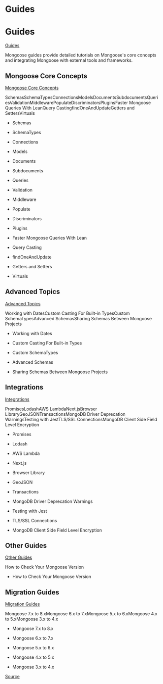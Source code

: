 # Guides


# Guides

[Guides](#guides)


Mongoose guides provide detailed tutorials on Mongoose's core concepts and
integrating Mongoose with external tools and frameworks.


## Mongoose Core Concepts

[Mongoose Core Concepts](#mongoose-core-concepts)


SchemasSchemaTypesConnectionsModelsDocumentsSubdocumentsQueriesValidationMiddlewarePopulateDiscriminatorsPluginsFaster Mongoose Queries With LeanQuery CastingfindOneAndUpdateGetters and SettersVirtuals

- Schemas

- SchemaTypes

- Connections

- Models

- Documents

- Subdocuments

- Queries

- Validation

- Middleware

- Populate

- Discriminators

- Plugins

- Faster Mongoose Queries With Lean

- Query Casting

- findOneAndUpdate

- Getters and Setters

- Virtuals


## Advanced Topics

[Advanced Topics](#advanced-topics)


Working with DatesCustom Casting For Built-in TypesCustom SchemaTypesAdvanced SchemasSharing Schemas Between Mongoose Projects

- Working with Dates

- Custom Casting For Built-in Types

- Custom SchemaTypes

- Advanced Schemas

- Sharing Schemas Between Mongoose Projects


## Integrations

[Integrations](#integrations)


PromisesLodashAWS LambdaNext.jsBrowser LibraryGeoJSONTransactionsMongoDB Driver Deprecation WarningsTesting with JestTLS/SSL ConnectionsMongoDB Client Side Field Level Encryption

- Promises

- Lodash

- AWS Lambda

- Next.js

- Browser Library

- GeoJSON

- Transactions

- MongoDB Driver Deprecation Warnings

- Testing with Jest

- TLS/SSL Connections

- MongoDB Client Side Field Level Encryption


## Other Guides

[Other Guides](#other-guides)


How to Check Your Mongoose Version

- How to Check Your Mongoose Version


## Migration Guides

[Migration Guides](#migration-guides)


Mongoose 7.x to 8.xMongoose 6.x to 7.xMongoose 5.x to 6.xMongoose 4.x to 5.xMongoose 3.x to 4.x

- Mongoose 7.x to 8.x

- Mongoose 6.x to 7.x

- Mongoose 5.x to 6.x

- Mongoose 4.x to 5.x

- Mongoose 3.x to 4.x


[Source](https://mongoosejs.com/docs/guides.html)